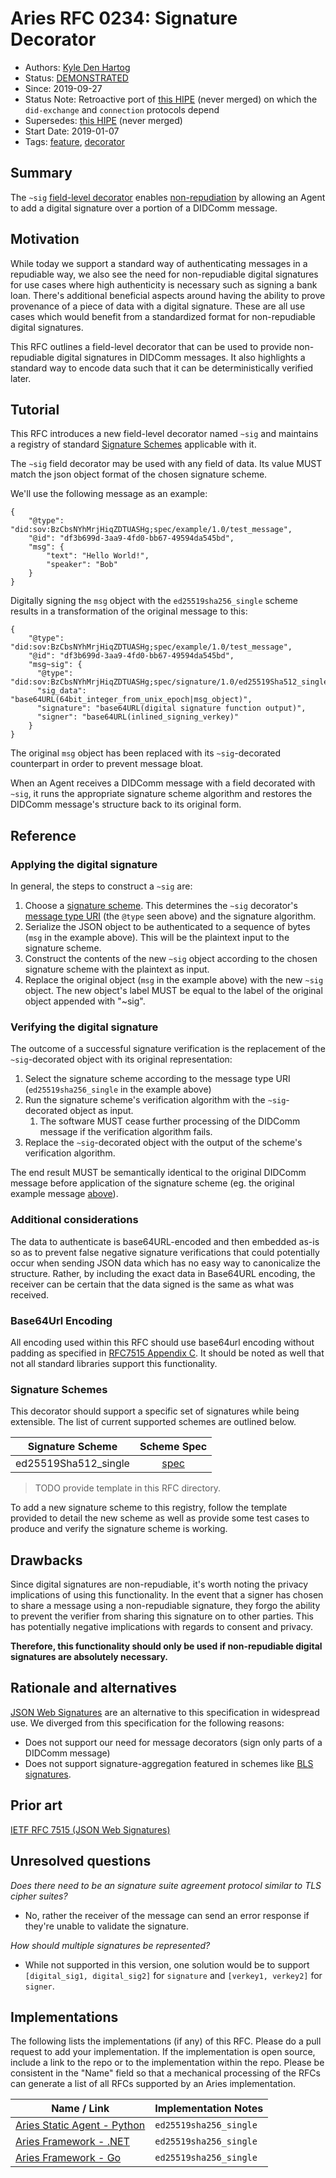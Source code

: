 # Aries RFC 0234: Signature Decorator
- Authors: [Kyle Den Hartog](kyle.denhartog@evernym.com)
- Status: [DEMONSTRATED](/README.md#demonstrated)
- Since: 2019-09-27
- Status Note: Retroactive port of [this HIPE](https://github.com/kdenhartog/indy-hipe/blob/d421fc77bae87c780aad346d15c0c49939adc281/text/digital-signatures/README.md) (never merged) on which the `did-exchange` and `connection` protocols depend
- Supersedes: [this HIPE](https://github.com/kdenhartog/indy-hipe/blob/d421fc77bae87c780aad346d15c0c49939adc281/text/digital-signatures/README.md) (never merged)
- Start Date: 2019-01-07
- Tags: [feature](/tags.md#feature), [decorator](/tags.md#decorator)

## Summary

The `~sig` [field-level decorator](../../concepts/0011-decorators/README.md#decorator-scope) enables [non-repudiation](../../concepts/0049-repudiation/README.md) by allowing an Agent to add a digital signature over a portion of a DIDComm message.

## Motivation

While today we support a standard way of authenticating messages in a repudiable way, we also see the need for non-repudiable digital signatures for use cases where high authenticity is necessary such as signing a bank loan. There's additional beneficial aspects around having the ability to prove provenance of a piece of data with a digital signature. These are all use cases which would benefit from a standardized format for non-repudiable digital signatures.

This RFC outlines a field-level decorator that can be used to provide non-repudiable digital signatures in DIDComm messages. It also highlights a standard way to encode data such that it can be deterministically verified later.

## Tutorial

This RFC introduces a new field-level decorator named `~sig` and maintains a registry of standard [Signature Schemes](#signature-schemes) applicable with it.

The `~sig` field decorator may be used with any field of data. Its value MUST match the json object format of the chosen signature scheme. 

We'll use the following message as an example:

```jsonc
{
    "@type": "did:sov:BzCbsNYhMrjHiqZDTUASHg;spec/example/1.0/test_message",
    "@id": "df3b699d-3aa9-4fd0-bb67-49594da545bd",
    "msg": {
        "text": "Hello World!",
        "speaker": "Bob"
    }
}
```

Digitally signing the `msg` object with the `ed25519sha256_single` scheme results in a transformation of the original message to this:

```jsonc
{
    "@type": "did:sov:BzCbsNYhMrjHiqZDTUASHg;spec/example/1.0/test_message",
    "@id": "df3b699d-3aa9-4fd0-bb67-49594da545bd",
    "msg~sig": {
      "@type": "did:sov:BzCbsNYhMrjHiqZDTUASHg;spec/signature/1.0/ed25519Sha512_single",
      "sig_data": "base64URL(64bit_integer_from_unix_epoch|msg_object)",
      "signature": "base64URL(digital signature function output)",
      "signer": "base64URL(inlined_signing_verkey)"
    }
}
```

The original `msg` object has been replaced with its `~sig`-decorated counterpart in order to prevent message bloat.

When an Agent receives a DIDComm message with a field decorated with `~sig`, it runs the appropriate signature scheme algorithm and restores the DIDComm message's structure back to its original form.

## Reference

### Applying the digital signature

In general, the steps to construct a `~sig` are:

1. Choose a [signature scheme](#signature-schemes). This determines the `~sig` decorator's [message type URI](../../concepts/0003-protocols/uris.md#mturi) (the `@type` seen above) and the signature algorithm.
2. Serialize the JSON object to be authenticated to a sequence of bytes (`msg` in the example above). This will be the plaintext input to the signature scheme.
3. Construct the contents of the new `~sig` object according to the chosen signature scheme with the plaintext as input.
4. Replace the original object (`msg` in the example above) with the new `~sig` object. The new object's label MUST be equal to the label of the original object appended with "~sig".

### Verifying the digital signature

The outcome of a successful signature verification is the replacement of the `~sig`-decorated object with its original representation:

1. Select the signature scheme according to the message type URI (`ed25519sha256_single` in the example above)
2. Run the signature scheme's verification algorithm with the `~sig`-decorated object as input.
   1. The software MUST cease further processing of the DIDComm message if the verification algorithm fails.
3. Replace the `~sig`-decorated object with the output of the scheme's verification algorithm.

The end result MUST be semantically identical to the original DIDComm message before application of the signature scheme (eg. the original example message [above](#tutorial)).

### Additional considerations

The data to authenticate is base64URL-encoded and then embedded as-is so as to prevent false negative signature verifications that could potentially occur when sending JSON data which has no easy way to canonicalize the structure. Rather, by including the exact data in Base64URL encoding, the receiver can be certain that the data signed is the same as what was received. 

### Base64Url Encoding

All encoding used within this RFC should use base64url encoding without padding as specified in [RFC7515 Appendix C](https://tools.ietf.org/html/rfc7515#appendix-C). It should be noted as well that not all standard libraries support this functionality.

### Signature Schemes

This decorator should support a specific set of signatures while being extensible. The list of current supported schemes are outlined below.

| Signature Scheme | Scheme Spec |
|:----------------:|:-----------:|
|ed25519Sha512_single|[spec](ed25519sha256_single.md)|

> TODO provide template in this RFC directory. 

To add a new signature scheme to this registry, follow the template provided to detail the new scheme as well as provide some test cases to produce and verify the signature scheme is working.

## Drawbacks

Since digital signatures are non-repudiable, it's worth noting the privacy implications of using this functionality. In the event that a signer has chosen to share a message using a non-repudiable signature, they forgo the ability to prevent the verifier from sharing this signature on to other parties. This has potentially negative implications with regards to consent and privacy. 

**Therefore, this functionality should only be used if non-repudiable digital signatures are absolutely necessary.**

## Rationale and alternatives

[JSON Web Signatures](https://tools.ietf.org/html/rfc7515) are an alternative to this specification in widespread use. We diverged from this specification for the following reasons:

* Does not support our need for message decorators (sign only parts of a DIDComm message)
* Does not support signature-aggregation featured in schemes like [BLS signatures](https://en.wikipedia.org/wiki/Boneh%E2%80%93Lynn%E2%80%93Shacham).

## Prior art

[IETF RFC 7515 (JSON Web Signatures)](https://tools.ietf.org/html/draft-ietf-jose-json-web-signature-41)

## Unresolved questions

*Does there need to be an signature suite agreement protocol similar to TLS cipher suites?*
- No, rather the receiver of the message can send an error response if they're unable to validate the signature.

*How should multiple signatures be represented?*
- While not supported in this version, one solution would be to support `[digital_sig1, digital_sig2]` for `signature` and `[verkey1, verkey2]` for `signer`.

## Implementations

The following lists the implementations (if any) of this RFC. Please do a pull request to add your implementation. If the implementation is open source, include a link to the repo or to the implementation within the repo. Please be consistent in the "Name" field so that a mechanical processing of the RFCs can generate a list of all RFCs supported by an Aries implementation.

Name / Link | Implementation Notes
--- | ---
[Aries Static Agent - Python](https://github.com/hyperledger/aries-staticagent-python) | `ed25519sha256_single`
[Aries Framework - .NET](https://github.com/hyperledger/aries-framework-dotnet) | `ed25519sha256_single`
[Aries Framework - Go](https://github.com/hyperledger/aries-framework-go) | `ed25519sha256_single`
